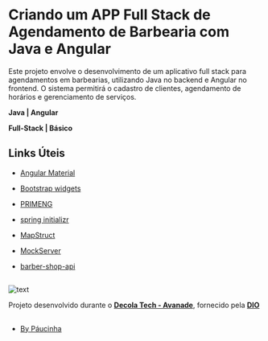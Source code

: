 # Criando um APP Full Stack de Agendamento de Barbearia com Java e Angular

Este projeto envolve o desenvolvimento de um aplicativo full stack para agendamentos em barbearias, utilizando Java no backend e Angular no frontend. O sistema permitirá o cadastro de clientes, agendamento de horários e gerenciamento de serviços.

**Java | Angular** 

**Full-Stack | Básico**

## Links Úteis

* [Angular Material](https://material.angular.io)

* [Bootstrap widgets](https://ng-bootstrap.github.io/#/home)

* [PRIMENG](https://primeng.org)

* [spring initializr](https://start.spring.io)

* [MapStruct](https://mapstruct.org)

* [MockServer](https://www.mock-server.com/)

* [barber-shop-api](https://start.spring.io/#!type=gradle-project-kotlin&language=java&platformVersion=3.4.3&packaging=jar&jvmVersion=21&groupId=br.com.dio&artifactId=barber-shop-api&name=barber-shop-api&description=API%20barbearia&packageName=br.com.dio.barbershopapi&dependencies=flyway,data-jpa,devtools,postgresql,web,lombok,validation)

##

##

![text](https://assets.dio.me/ZBn61yjmIoS_KQ-UT2E5dwVnvtQVkqG0s8Hzo5X9y4k/f:webp/h:221/q:80/L3RyYWNrcy9jb3Zlci85NGZkNmRkZi0zZDE2LTRlYTUtYmM1ZC05ZTA4ZGY0NDJlMzMucG5n)

Projeto desenvolvido durante o [**Decola Tech - Avanade**](https://www.dio.me/bootcamp/decola-tech-2025), fornecido pela [**DIO**](https://www.dio.me/)

##

- [By Páucinha](https://github.com/Paucinha)